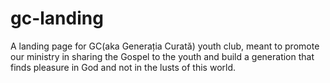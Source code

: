 # gc-landing
A landing page for GC(aka Generația Curată) youth club, meant to promote our ministry in sharing the Gospel to the youth and build a generation that finds pleasure in God and not in the lusts of this world.
